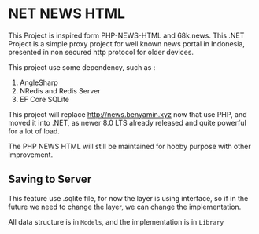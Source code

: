 # NET NEWS HTML

This Project is inspired form PHP-NEWS-HTML and 68k.news. This .NET Project is a simple proxy project for well known news portal in Indonesia, presented in non secured http protocol for older devices. 

This project use some dependency, such as :
1. AngleSharp
2. NRedis and Redis Server
3. EF Core SQLite

This project will replace http://news.benyamin.xyz now that use PHP, and moved it into .NET, as newer 8.0 LTS already released and quite powerful for a lot of load. 

The PHP NEWS HTML will still be maintained for hobby purpose with other improvement.  

## Saving to Server 
This feature use .sqlite file, for now the layer is using interface, so if in the future we need to change the layer, we can change the implementation. 

All data structure is in `Models`, and the implementation is in `Library`